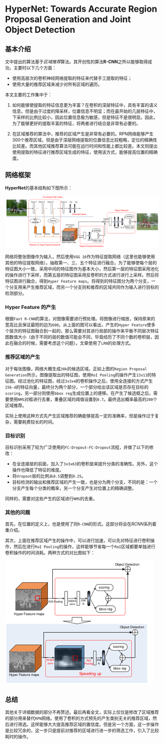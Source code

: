 HyperNet: Towards Accurate Region Proposal Generation and Joint Object Detection
===

基本介绍
---

文中提出的算法基于*区域推荐*算法。其开创性的算法**R-CNN**之所以能够取得成功，主要时以下几个方面：

* 使用高层次的卷积神经网络提取的特征来代替手工提取的特征；
* 使用大量的推荐区域来减少对所有区域的遍历。

本文主要的工作集中于：

1. 如何能够使提取的特征信息更为丰富？在卷积的深层特征中，具有丰富的语义信息，但是由于过度的降采样，位置信息不明显；而在最开始的几层特征中，下采样的比例比较小，因此位置信息极为敏感，但是特征不是很明显。因此，为了能够更好的提取丰富的特征，将两者进行结合是非常有必要的。

1. 在区域推荐的算法中，推荐的区域产生是非常有必要的。RPN网络能够产生300个推荐区域，但是由于深层网络提取的位置信息比较粗略，定位的精确性比较差。而其他区域推荐算法可能在运行时间和性能上都比较差。本文则提出使用提取的特征进行推荐区域生成的特征，使用该方式，能够提高位置的精确度。


网络框架
---

**HyperNet**的基本结构如下图所示：

![HyperNet Framework](../../dist/hypernet_framework.png)

网络将整张图像作为输入，然后使用`VGG 16`作为特征提取网络（这里也能够使用其他的特征提取网络）。抽取第一、三、五个特征进行融合。为了能够使每个层的特征图大小一致，采用中间的特征图作为基本大小，然后第一层的特征图采用池化的操作进行下采样，而第五层的特征图采用反卷积的方式进行进行上采样。然后将特征图进行融合，得到`Hyper Feature maps`。将得到的特征图分为两个分支，一个分支用来产生推荐区域，而另一个分支则和推荐的区域共同作为输入进行目标的检测部分。


### Hyper Feature 的产生

根据`Fast R-CNN`的算法，对图像需要进行预处理。将图像进行缩放，保持原来的宽高比且保证最短的边为`600`。从上面的图可以看出，产生的`Hyper Feature`使多个层次的特征图融合到一起的，那么需要对其进行局部的操作来平衡不同层次特征图数值大小（由于不同的层的数值可能会不同，毕竟经历了不同个数的卷积层，因此在融合的时候，需要考虑这个问题）。文章使用了`LRN`的处理方式。


### 推荐区域的产生

对于每张图像，网络大概生成`30k`的候选区域。正如上图的`Region Proposal Generation`所示，图像提取出的特征图，使用`RoI Pooling`的操作产生`13x13`的特征图。经过池化的特征图，经过`3x3x4`的卷积操作之后，使用全连接的方式产生`256-d`的特征向量，最终分为两个部分，一个部分给出该区域是否存在目标的`scoring`，另一部分则使用`bbox reg`生成位置上的便移。在产生了候选框之后，需要使用`NMS`对框进行去重，重叠区域的阈值设置到`0.7`。最终选出概率最高的`200`个区域推荐。

实际上使用这种方式先产生区域推荐的确能够提高一定的准确率，但是操作过于复杂，需要耗费较长的时间。


### 目标识别

目标识别采用了较为广泛使用的`FC-Dropout-FC-Dropout`流程，并做了以下的修改：

* 在全连接层的前面，加入了`3x3x63`的卷积层来提升分类的准确性。另外，这个操作也降低了特征的维度。
* 将`dropout`层的比例从`0.5`调整到`0.25`。
* 目标检测的输出和推荐区域的产生一致，也是分为两个分支，不同的是：一个分支产生每个分类的概率，另一个分支产生对位置上的精确调整。

同样的，需要对这些产生的区域进行`NMS`的去重。

### 其他的问题

首先，在位置的定义上，也是使用了同`R-CNN`的形式。这部分将会在*RCNN*系列着重介绍。

其次，上面在推荐区域产生的操作中，可以进行加速，可以先对特征进行卷积操作，然后在进行`RoI Pooling`的操作，这样能够节省每一个`RoI`区域都要单独进行卷积操作的时间消耗。两种方式的对比图如下：

![HyperNet Speedup](../../dist/hypernet_speedup.png)


总结
---

其他关于详细数据的部分不再赘述。最后再看全文，实际上仅仅是修改了区域推荐的部分用来替代`RPN`网络。使用了卷积的方式预先的产生类别无关的推荐区域，然后进行筛选。这样能够大大提高推荐区域的置信度。但是另一个方面，这一步操作是比较冗余的，这一步只是提前对推荐的区域进行进一步的筛选工作，引入了比较耗时的操作。
